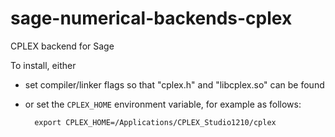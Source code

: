 # sage-numerical-backends-cplex
CPLEX backend for Sage

To install, either
- set compiler/linker flags so that "cplex.h" and "libcplex.so" can be found
- or set the `CPLEX_HOME` environment variable, for example as follows:

        export CPLEX_HOME=/Applications/CPLEX_Studio1210/cplex

